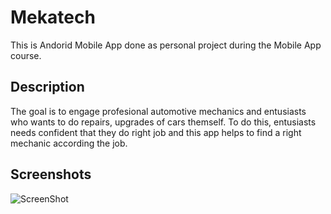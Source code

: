 # Mekatech

This is Andorid Mobile App done as personal project during the Mobile App course. 

## Description

The goal is to engage profesional automotive mechanics and entusiasts who wants to do repairs, upgrades of cars themself. To do this, entusiasts needs confident that they do right job and this app helps to find a right mechanic according the job.

## Screenshots
![ScreenShot](https://github.com/Tof-atom/Mekatech/blob/main/login.png?raw=true)
